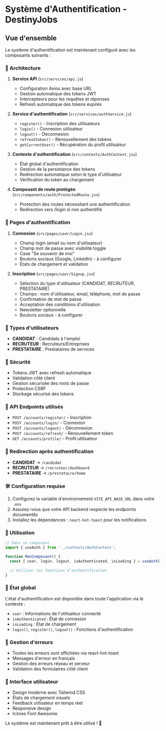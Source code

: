 # Système d'Authentification - DestinyJobs

## Vue d'ensemble

Le système d'authentification est maintenant configuré avec les composants suivants :

### 🔧 Architecture

1. **Service API** (`src/services/api.js`)
   - Configuration Axios avec base URL
   - Gestion automatique des tokens JWT
   - Intercepteurs pour les requêtes et réponses
   - Refresh automatique des tokens expirés

2. **Service d'authentification** (`src/services/authService.js`)
   - `register()` - Inscription des utilisateurs
   - `login()` - Connexion utilisateur
   - `logout()` - Déconnexion
   - `refreshToken()` - Renouvellement des tokens
   - `getCurrentUser()` - Récupération du profil utilisateur

3. **Contexte d'authentification** (`src/contexts/AuthContext.jsx`)
   - État global d'authentification
   - Gestion de la persistance des tokens
   - Redirection automatique selon le type d'utilisateur
   - Vérification du token au chargement

4. **Composant de route protégée** (`src/components/auth/ProtectedRoute.jsx`)
   - Protection des routes nécessitant une authentification
   - Redirection vers /login si non authentifié

### 📝 Pages d'authentification

1. **Connexion** (`src/pages/user/Login.jsx`)
   - Champ login (email ou nom d'utilisateur)
   - Champ mot de passe avec visibilité toggle
   - Case "Se souvenir de moi"
   - Boutons sociaux (Google, LinkedIn) - à configurer
   - États de chargement et validation

2. **Inscription** (`src/pages/user/Signup.jsx`)
   - Sélection du type d'utilisateur (CANDIDAT, RECRUTEUR, PRESTATAIRE)
   - Champs : nom d'utilisateur, email, téléphone, mot de passe
   - Confirmation de mot de passe
   - Acceptation des conditions d'utilisation
   - Newsletter optionnelle
   - Boutons sociaux - à configurer

### 🚀 Types d'utilisateurs

- **CANDIDAT** : Candidats à l'emploi
- **RECRUTEUR** : Recruteurs/Entreprises  
- **PRESTATAIRE** : Prestataires de services

### 🔐 Sécurité

- Tokens JWT avec refresh automatique
- Validation côté client
- Gestion sécurisée des mots de passe
- Protection CSRF
- Stockage sécurisé des tokens

### 📡 API Endpoints utilisés

- `POST /accounts/register/` - Inscription
- `POST /accounts/login/` - Connexion
- `POST /accounts/logout/` - Déconnexion
- `POST /accounts/refresh/` - Renouvellement token
- `GET /accounts/profile/` - Profil utilisateur

### 🎯 Redirection après authentification

- **CANDIDAT** → `/candidat`
- **RECRUTEUR** → `/recruteur/dashboard`
- **PRESTATAIRE** → `/prestataire/home`

### 🛠️ Configuration requise

1. Configurez la variable d'environnement `VITE_API_BASE_URL` dans votre `.env`
2. Assurez-vous que votre API backend respecte les endpoints documentés
3. Installez les dépendances : `react-hot-toast` pour les notifications

### 📱 Utilisation

```jsx
// Dans un composant
import { useAuth } from '../contexts/AuthContext';

function MonComposant() {
  const { user, login, logout, isAuthenticated, isLoading } = useAuth();
  
  // Utiliser les fonctions d'authentification
}
```

### 🔄 État global

L'état d'authentification est disponible dans toute l'application via le contexte :
- `user` : Informations de l'utilisateur connecté
- `isAuthenticated` : État de connexion
- `isLoading` : État de chargement
- `login()`, `register()`, `logout()` : Fonctions d'authentification

### 🚨 Gestion d'erreurs

- Toutes les erreurs sont affichées via react-hot-toast
- Messages d'erreur en français
- Gestion des erreurs réseau et serveur
- Validation des formulaires côté client

### 🎨 Interface utilisateur

- Design moderne avec Tailwind CSS
- États de chargement visuels
- Feedback utilisateur en temps réel
- Responsive design
- Icônes Font Awesome

Le système est maintenant prêt à être utilisé ! 🎉
